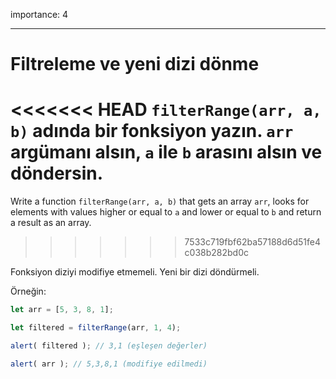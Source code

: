 importance: 4

---

# Filtreleme ve yeni dizi dönme

<<<<<<< HEAD
`filterRange(arr, a, b)` adında bir fonksiyon yazın. `arr` argümanı alsın, `a` ile `b` arasını alsın ve döndersin.
=======
Write a function `filterRange(arr, a, b)` that gets an array `arr`, looks for elements with values higher or equal to `a` and lower or equal to `b` and return a result as an array.
>>>>>>> 7533c719fbf62ba57188d6d51fe4c038b282bd0c

Fonksiyon diziyi modifiye etmemeli. Yeni bir dizi döndürmeli.

Örneğin:

```js
let arr = [5, 3, 8, 1];

let filtered = filterRange(arr, 1, 4); 

alert( filtered ); // 3,1 (eşleşen değerler)

alert( arr ); // 5,3,8,1 (modifiye edilmedi)
```